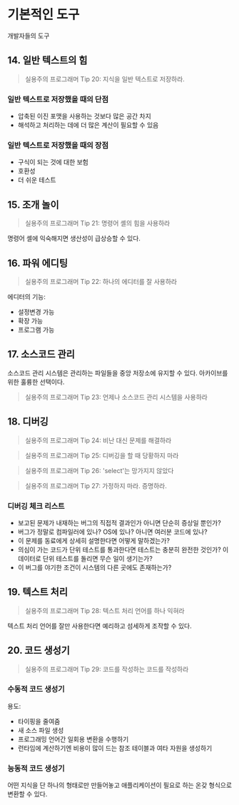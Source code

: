 # 기본적인 도구

개발자들의 도구

## 14. 일반 텍스트의 힘

> 실용주의 프로그래머 Tip 20: 지식을 일반 텍스트로 저장하라.

### 일반 텍스트로 저장했을 때의 단점

* 압축된 이진 포맷을 사용하는 것보다 많은 공간 차지
* 해석하고 처리하는 데에 더 많은 계산이 필요할 수 있음

### 일반 텍스트로 저장했을 때의 장점

* 구식이 되는 것에 대한 보험
* 호환성
* 더 쉬운 테스트

## 15. 조개 놀이

> 실용주의 프로그래머 Tip 21: 명령어 셸의 힘을 사용하라

명령어 셸에 익숙해지면 생산성이 급상승할 수 있다.

## 16. 파워 에디팅

> 실용주의 프로그래머 Tip 22: 하나의 에디터를 잘 사용하라

에디터의 기능:
* 설정변경 가능
* 확장 가능
* 프로그램 가능

## 17. 소스코드 관리

소스코드 관리 시스템은 관리하는 파일들을 중앙 저장소에 유지할 수 있다. 아카이브를 위한 훌륭한 선택이다.

> 실용주의 프로그래머 Tip 23: 언제나 소스코드 관리 시스템을 사용하라

## 18. 디버깅

> 실용주의 프로그래머 Tip 24: 비난 대신 문제를 해결하라

> 실용주의 프로그래머 Tip 25: 디버깅을 할 때 당황하지 마라

> 실용주의 프로그래머 Tip 26: 'select'는 망가지지 않았다

> 실용주의 프로그래머 Tip 27: 가정하지 마라. 증명하라.

### 디버깅 체크 리스트

* 보고된 문제가 내재하는 버그의 직접적 결과인가 아니면 단순히 증상일 뿐인가?
* 버그가 정말로 컴파일러에 있나? OS에 있나? 아니면 여러분 코드에 있나?
* 이 문제를 동료에게 상세히 설명한다면 어떻게 말하겠는가?
* 의심이 가는 코드가 단위 테스트를 통과한다면 테스트는 충분히 완전한 것인가? 이 데이터로 단위 테스트를 돌리면 무슨 일이 생기는가?
* 이 버그를 야기한 조건이 시스템의 다른 곳에도 존재하는가?

## 19. 텍스트 처리

> 실용주의 프로그래머 Tip 28: 텍스트 처리 언어를 하나 익혀라

텍스트 처리 언어를 잘만 사용한다면 예리하고 섬세하게 조작할 수 있다.

## 20. 코드 생성기

> 실용주의 프로그래머 Tip 29: 코드를 작성하는 코드를 작성하라

### 수동적 코드 생성기

용도:
* 타이핑을 줄여줌
* 새 소스 파일 생성
* 프로그래밍 언어간 일회용 변환을 수행하기
* 런타임에 계산하기엔 비용이 많이 드는 참조 테이블과 여타 자원을 생성하기

### 능동적 코드 생성기

어떤 지식을 단 하나의 형태로만 만들어놓고 애플리케이션이 필요로 하는 온갖 형식으로 변환할 수 있다.
